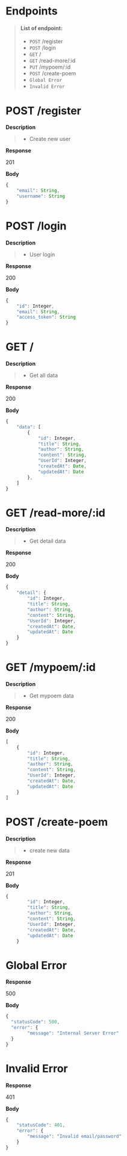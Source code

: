 <h1>Endpoints</h1>

> #### List of endpoint:
>
> - `POST` /register
> - `POST` /login
> - `GET` /
> - `GET` /read-more/:id
> - `PUT` /mypoem/:id
> - `POST` /create-poem
> - `Global Error`
> - `Invalid Error`

<h1>POST /register</h1>

**Description**

> - Create new user

**Response**

201

**Body**

```js
{
    "email": String,
    "username": String
}
```

<h1>POST /login</h1>

**Description**

> - User login

**Response**

200

**Body**

```js
{
    "id": Integer,
    "email": String,
    "access_token": String
}
```

<h1>GET /</h1>

**Description**

> - Get all data

**Response**

200

**Body**

```js
{
    "data": [
        {
            "id": Integer,
            "title": String,
            "author": String,
            "content": String,
            "UserId": Integer,
            "createdAt": Date,
            "updatedAt": Date
        },
    ]
}
```

<h1>GET /read-more/:id</h1>

**Description**

> - Get detail data

**Response**

200

**Body**

```js
{
    "detail": {
        "id": Integer,
        "title": String,
        "author": String,
        "content": String,
        "UserId": Integer,
        "createdAt": Date,
        "updatedAt": Date
    }
}
```

<h1>GET /mypoem/:id</h1>

**Description**

> - Get mypoem data

**Response**

200

**Body**

```js
[
    {
        "id": Integer,
        "title": String,
        "author": String,
        "content": String,
        "UserId": Integer,
        "createdAt": Date,
        "updatedAt": Date
    }
]
```

<h1>POST /create-poem</h1>

**Description**

> - create new data

**Response**

201

**Body**

```js
{
        "id": Integer,
        "title": String,
        "author": String,
        "content": String,
        "UserId": Integer,
        "createdAt": Date,
        "updatedAt": Date
    }
```

<h1>Global Error</h1>

**Response**

500

**Body**

```js
{
  "statusCode": 500,
  "error": {
        "message": "Internal Server Error"
  }
}
```

<h1>Invalid Error</h1>

**Response**

401

**Body**

```js
{
    "statusCode": 401,
    "error": {
        "message": "Invalid email/password"
    }
}
```



